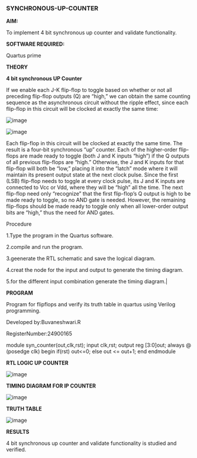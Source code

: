 ### SYNCHRONOUS-UP-COUNTER

**AIM:**

To implement 4 bit synchronous up counter and validate functionality.

**SOFTWARE REQUIRED:**

Quartus prime

**THEORY**

**4 bit synchronous UP Counter**

If we enable each J-K flip-flop to toggle based on whether or not all preceding flip-flop outputs (Q) are “high,” we can obtain the same counting sequence as the asynchronous circuit without the ripple effect, since each flip-flop in this circuit will be clocked at exactly the same time:

![image](https://github.com/naavaneetha/SYNCHRONOUS-UP-COUNTER/assets/154305477/d5db3fa0-e413-404c-b80e-b2f39d82e7e8)


![image](https://github.com/naavaneetha/SYNCHRONOUS-UP-COUNTER/assets/154305477/52cb61eb-d04b-442d-810c-31185a68410b)

Each flip-flop in this circuit will be clocked at exactly the same time.
The result is a four-bit synchronous “up” counter. Each of the higher-order flip-flops are made ready to toggle (both J and K inputs “high”) if the Q outputs of all previous flip-flops are “high.”
Otherwise, the J and K inputs for that flip-flop will both be “low,” placing it into the “latch” mode where it will maintain its present output state at the next clock pulse.
Since the first (LSB) flip-flop needs to toggle at every clock pulse, its J and K inputs are connected to Vcc or Vdd, where they will be “high” all the time.
The next flip-flop need only “recognize” that the first flip-flop’s Q output is high to be made ready to toggle, so no AND gate is needed.
However, the remaining flip-flops should be made ready to toggle only when all lower-order output bits are “high,” thus the need for AND gates.

Procedure

1.Type the program in the Quartus software.

2.compile and run the program.

3.geenerate the RTL schematic and save the logical diagram.

4.creat the node for the input and output to generate the timing diagram.

5.for the different input combination generate the timing diagram.|


**PROGRAM**

 Program for flipflops and verify its truth table in quartus using Verilog programming. 

Developed by:Buvaneshwari.R

RegisterNumber:24900165

module syn_counter(out,clk,rst);
input clk,rst;
output reg [3:0]out;
always @ (posedge clk)
begin
   if(rst)
     out<=0;
   else 
     out <= out+1;
end
endmodule
 

**RTL LOGIC UP COUNTER**

![image](https://github.com/user-attachments/assets/6f35c3be-2ace-47fc-94c4-9c59be496892)


**TIMING DIAGRAM FOR IP COUNTER**

![image](https://github.com/user-attachments/assets/21d45823-50d4-459f-b921-16e03a05b032)


**TRUTH TABLE**


![image](https://github.com/user-attachments/assets/1f429a20-e351-4ae5-8a10-6e5c3ff6d138)



**RESULTS**

4 bit synchronous up counter and validate functionality is studied and verified.



